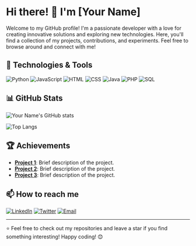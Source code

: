 # Hi there! 👋 I'm [Your Name]

Welcome to my GitHub profile! I'm a passionate developer with a love for creating innovative solutions and exploring new technologies. Here, you'll find a collection of my projects, contributions, and experiments. Feel free to browse around and connect with me!

## 🔧 Technologies & Tools

![Python](https://img.shields.io/badge/Python-3670A0?style=for-the-badge&logo=python&logoColor=ffdd54)
![JavaScript](https://img.shields.io/badge/JavaScript-323330?style=for-the-badge&logo=javascript&logoColor=F7DF1E)
![HTML](https://img.shields.io/badge/HTML5-E34F26?style=for-the-badge&logo=html5&logoColor=white)
![CSS](https://img.shields.io/badge/CSS3-1572B6?style=for-the-badge&logo=css3&logoColor=white)
![Java](https://img.shields.io/badge/Java-ED8B00?style=for-the-badge&logo=java&logoColor=white)
![PHP](https://img.shields.io/badge/PHP-777BB4?style=for-the-badge&logo=php&logoColor=white)
![SQL](https://img.shields.io/badge/SQL-4479A1?style=for-the-badge&logo=sql&logoColor=white)

## 📊 GitHub Stats

![Your Name's GitHub stats](https://github-readme-stats.vercel.app/api?username=yourusername&show_icons=true&theme=radical)

![Top Langs](https://github-readme-stats.vercel.app/api/top-langs/?username=yourusername&layout=compact&theme=radical)

## 🏆 Achievements

- **[Project 1](https://github.com/yourusername/project1)**: Brief description of the project.
- **[Project 2](https://github.com/yourusername/project2)**: Brief description of the project.
- **[Project 3](https://github.com/yourusername/project3)**: Brief description of the project.

## 📫 How to reach me

[![LinkedIn](https://img.shields.io/badge/LinkedIn-0A66C2?style=for-the-badge&logo=linkedin&logoColor=white)]([https://linkedin.com/in/yourprofile](https://www.linkedin.com/in/timothy-rotich-ab414a2a7/))
[![Twitter](https://img.shields.io/badge/Twitter-1DA1F2?style=for-the-badge&logo=twitter&logoColor=white)]([https://twitter.com/yourprofile](https://x.com/rtechietim59053))
[![Email](https://img.shields.io/badge/Email-D14836?style=for-the-badge&logo=gmail&logoColor=white)](mailto:rotichtimothy202@gmail.com)

---

⭐️ Feel free to check out my repositories and leave a star if you find something interesting! Happy coding! 😊
